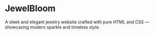 # JewelBloom
A sleek and elegant jewelry website crafted with pure HTML and CSS — showcasing modern sparkle and timeless style.
